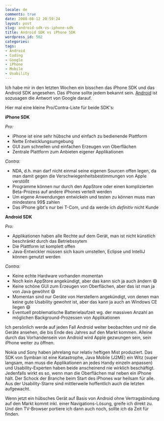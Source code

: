 ```yaml
---
locale: de
comments: true
date: 2008-08-12 20:59:24
layout: post
slug: android-sdk-vs-iphone-sdk
title: Android SDK vs iPhone SDK
wordpress_id: 502
categories:
tags:
- Android
- Coding
- Google
- iPhone
- Mobile
- Usability
---
```


Ich habe mir in den letzten Wochen ein bisschen das iPhone SDK und das Android
SDK angesehen. Das iPhone sollte jedem bekannt sein.
[Android](http://code.google.com/android/) ist sozusagen die Antwort von Google
darauf.

Hier mal eine kleine Pro/Contra-Liste für beide SDK's:

**iPhone SDK**

_Pro:_ 

  * iPhone ist eine sehr hübsche und einfach zu bedienende Plattform
  * Nette Entwicklungsumgebung
  * GUI zum schnellen und einfachen Erzeugen von Oberflächen
  * Zentrale Plattform zum Anbieten eigener Applikationen

_Contra:_ 

  * NDA, d.h. man darf nicht einmal seine eigenen Sourcen offen legen, da man
    damit gegen die Verschwiegenheitsbestimmungen von Apple verstößt
  * Programme können nur durch den AppStore oder einen komplizierten
    Beta-Prozess auf andere iPhones verteilt werden
  * Um eigene Anwendungen entwickeln und testen zu können muss man mindestens
    99$ zahlen
  * Das iPhone gibt's nur bei T-Com, und da werde ich *definitiv* nicht Kunde

**Android SDK**

_Pro:_ 

  * Applikationen haben alle Rechte auf dem Gerät, man ist nicht künstlich
    beschränkt durch das Betriebssytem
  * Die Plattform ist komplett offen
  * Java-Entwickler müssen sich kaum umstellen, Eclipse und IntelliJ können
    genutzt werden

_Contra:_ 
  
  * Keine echte Hardware vorhanden momentan
  * Noch kein AppStore angekündigt, aber das kann sich ja auch ändern :smile:
  * Keine schöne GUI zum Erzeugen von Oberflächen, aber das ist man ja von Java
    gewöhnt :smile: 
  * Momentan sind nur Geräte von Herstellern angekündigt, von denen man keine
    gute Usability gewohnt ist, aber das kann ja auch an Windows CE liegen :smile:
  * Eventuell problematische Batterielaufzeit wg. der massiven Anzahl an
    möglichen Background-Prozessen von Applikationen

Ich persönlich werde auf jeden Fall Android weiter beobachten und mir die
Geräte ansehen, die bis Ende des Jahres auf den Markt kommen. Alleine durch das
Vorhandensein von Android wird Apple gezwungen sein, sein iPhone weiter zu
öffnen.

Nokia und Sony haben jahrelang nur relativ heftigen Mist produziert. Das SDK
von Symbian ist eine Katastrophe, Java Mobile (J2ME) ein Witz (super langsam,
man muss die Applikationen an jedes Handy einzeln anpassen) und
Usability-Experten haben beide anscheinend nie wirklich beschäftigt. Jedenfalls
wirkt es so, wenn man die Oberflächen mal neben ein iPhone hält. Der Schock der
Branche beim Start des iPhones war heilsam für alle. Aus der Usability-Starre
sind mittlerweile hoffentlich auch die letzten aufgewacht. 

Wenn jetzt ein hübsches Gerät auf Basis von Android ohne Vertragsbindung auf
den Markt kommt inkl. einer Navigations-Lösung, greife ich direkt zu. Und den
TV-Browser portiere ich dann auch noch, sollte ich da Zeit für finden.


